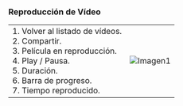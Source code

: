 ### Reproducción de Vídeo

|  |  |
|:-------|:-------|
|1. Volver al listado de vídeos.<br> 2. Compartir.<br> 3. Película en reproducción.<br> 4. Play / Pausa.<br> 5. Duración.<br> 6. Barra de progreso.<br> 7. Tiempo reproducido.| ![Imagen1](http://static.energysistem.com/images/manuals/39530/5370875333d62.jpg)|
